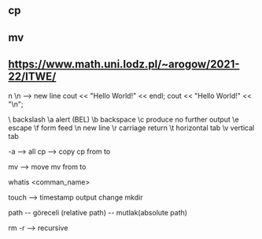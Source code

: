 ## cp 
## mv

## https://www.math.uni.lodz.pl/~arogow/2021-22/ITWE/

n 
\n --> new line
cout << "Hello World!" << endl;
cout << "Hello World!" << "\n";

\\    backslash
\a     alert (BEL)
\b     backspace
\c     produce no further output
\e     escape
\f     form feed
\n     new line
\r     carriage return
\t     horizontal tab
\v     vertical tab 


-a --> all 
cp --> copy
cp from to 

mv --> move
mv from to

whatis <comman_name>

touch --> timestamp output change
mkdir


path 
    -- göreceli (relative path)
    -- mutlak(absolute path)

rm -r --> recursive



